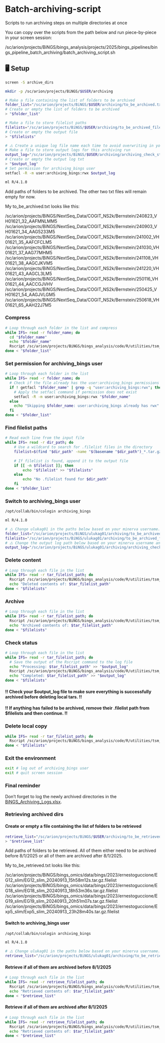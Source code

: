 # Batch-archiving-script
Scripts to run archiving steps on multiple directories at once

You can copy over the scripts from the path below and run piece-by-piece in your screen session:

/sc/arion/projects/BiNGS/bings_analysis/projects/2025/bings_pipelines/bings_pipeline_batch_archiving/batch_archiving_script.sh

## 🖥️ Setup
```bash
screen -S archive_dirs
```
```bash
mkdir -p /sc/arion/projects/BiNGS/$USER/archiving

# Make a file containing the list of folders to be archived
folder_list="/sc/arion/projects/BiNGS/$USER/archiving/to_be_archived.txt"
# Create or empty the list of folders to be archived
> "$folder_list"

# Make a file to store filelist paths
filelists="/sc/arion/projects/BiNGS/$USER/archiving/to_be_archived_filelists.txt"
# Create or empty the output file
> "$filelists"

# ⚠️ Create a unique log file name each time to avoid overwriting in your next archiving run. ⚠️
# Make a file to store output logs for this archiving run
output_log="/sc/arion/projects/BiNGS/$USER/archiving/archiving_check_status_logs_20250707.txt"
# Create or empty the output log txt
> "$output_log"
# Set permission for archiving_bings user
setfacl -R -m user:archiving_bings:rwx $output_log

ml R/4.1.0
```
Add paths of folders to be archived. The other two txt files will remain empty for now.

My to_be_archived.txt looks like this:

/sc/arion/projects/BiNGS/NextSeq_Data/COGIT_NS2k/Bernstein/240823_VH01621_32_AAFMNLMM5
/sc/arion/projects/BiNGS/NextSeq_Data/COGIT_NS2k/Bernstein/240903_VH01621_34_AAG5233M5
/sc/arion/projects/BiNGS/NextSeq_Data/COGIT_NS2k/Bernstein/241002_VH01621_35_AAFCFCLM5
/sc/arion/projects/BiNGS/NextSeq_Data/COGIT_NS2k/Bernstein/241030_VH01621_37_AAG77MHM5
/sc/arion/projects/BiNGS/NextSeq_Data/COGIT_NS2k/Bernstein/241108_VH01621_38_AAGCJKVM5
/sc/arion/projects/BiNGS/NextSeq_Data/COGIT_NS2k/Bernstein/241220_VH01621_43_AAGCL3LM5
/sc/arion/projects/BiNGS/NextSeq_Data/COGIT_NS2k/Bernstein/250116_VH01621_44_AACCGJVHV
/sc/arion/projects/BiNGS/NextSeq_Data/COGIT_NS2k/Bernstein/250425_VH01621_54_AAGJVLGM5
/sc/arion/projects/BiNGS/NextSeq_Data/COGIT_NS2k/Bernstein/250618_VH01621_65_AAH22J7M5

### Compress
```bash
# Loop through each folder in the list and compress
while IFS= read -r folder_name; do
  cd "$folder_name"
  echo "$folder_name"
  Rscript /sc/arion/projects/BiNGS/bings_analysis/code/R/utilities/tsm_archiving_tar.R compress "$folder_name"
done < "$folder_list" 
```

### Set permission for archiving_bings user
```bash
# Loop through each folder in the list
while IFS= read -r folder_name; do
  # Check if the file already has the user:archiving_bings permissions
  if ! getfacl "$folder_name" | grep -q "user:archiving_bings:rwx"; then
    # Apply the setfacl command if permission does not exist
    setfacl -R -m user:archiving_bings:rwx "$folder_name"
  else
    echo "Skipping $folder_name: user:archiving_bings already has rwx"
  fi
done < "$folder_list"
```

### Find filelist paths
```bash
# Read each line from the input file
while IFS= read -r dir_path; do
    # Use a wildcard to search for .filelist files in the directory
    filelist=$(find "$dir_path" -name "$(basename "$dir_path")_*.tar.gz.filelist" 2>/dev/null)
    
    # If filelist is found, append it to the output file
    if [[ -n $filelist ]]; then
        echo "$filelist" >> "$filelists"
    else
        echo "No .filelist found for $dir_path"
    fi
done < "$folder_list"
```

### Switch to archiving_bings user
```bash
/opt/collab/bin/cologin archiving_bings

ml R/4.1.0

# ⚠️ Change ulukag01 in the paths below based on your minerva username. ⚠️
folder_list="/sc/arion/projects/BiNGS/ulukag01/archiving/to_be_archived.txt"
filelists="/sc/arion/projects/BiNGS/ulukag01/archiving/to_be_archived_filelists.txt"
# ⚠️ Change the output log path below based on your minerva username and unique log file name. ⚠️
output_log="/sc/arion/projects/BiNGS/ulukag01/archiving/archiving_check_status_logs_20250707.txt"
```

### Delete content
```bash
# Loop through each file in the list
while IFS= read -r tar_filelist_path; do
  Rscript /sc/arion/projects/BiNGS/bings_analysis/code/R/utilities/tsm_archiving_tar.R delete_tar_contents "${tar_filelist_path}"
  echo "Deleted contents of: $tar_filelist_path"
done < "$filelists"
```

### Archive
```bash
# Loop through each file in the list
while IFS= read -r tar_filelist_path; do
  Rscript /sc/arion/projects/BiNGS/bings_analysis/code/R/utilities/tsm_archiving_tar.R archive "${tar_filelist_path}"
  echo "Archived contents of: $tar_filelist_path"
done < "$filelists"
```

### Check status
```bash
# Loop through each file in the list
while IFS= read -r tar_filelist_path; do
  # Save the output of the Rscript command to the log file
  echo "Processing: $tar_filelist_path" >> "$output_log"
  Rscript /sc/arion/projects/BiNGS/bings_analysis/code/R/utilities/tsm_archiving_tar.R status "${tar_filelist_path}" >> "$output_log" 2>&1
  echo "Completed: $tar_filelist_path" >> "$output_log"
done < "$filelists"
```

#### ‼️ Check your $output_log file to make sure everything is successfully archived before deleting local tars. ‼️
#### ‼️ If anything has failed to be archived, remove their .filelist path from $filelists and then continue. ‼️

### Delete local copy
```bash
while IFS= read -r tar_filelist_path; do
  Rscript /sc/arion/projects/BiNGS/bings_analysis/code/R/utilities/tsm_archiving_tar.R delete_local_tar  "${tar_filelist_path}"
done < "$filelists"
```

### Exit the environment
```bash
exit # log out of archiving_bings user
exit # quit screen session
```

### Final reminder

Don’t forget to log the newly archived directories in the [BiNGS_Archiving_Logs.xlsx](https://mtsinai-my.sharepoint.com/:x:/g/personal/deniz_demircioglu_mssm_edu/EQGNb5S7pbZLsOl2YNnztHQB_UZBapieLhwLwjtqfohhtw?e=6Tpa3f).

 
### Retrieving archived dirs
#### Create or empty a file containing the list of folders to be retrieved
```bash
retrieve_list="/sc/arion/projects/BiNGS/$USER/archiving/to_be_retrieved.txt"
> "$retrieve_list"
```

Add paths of folders to be retrieved. All of them either need to be archived before 8/1/2025 or all of them are archived after 8/1/2025. 

My to_be_retrieved.txt looks like this:

/sc/arion/projects/BiNGS/bings_omics/data/bings/2023/ernestoguccione/EG12_slim/EG12_slim_20240913_15h58m12s.tar.gz.filelist
/sc/arion/projects/BiNGS/bings_omics/data/bings/2023/ernestoguccione/EG18_slim/EG18_slim_20240913_18h53m36s.tar.gz.filelist
/sc/arion/projects/BiNGS/bings_omics/data/bings/2023/ernestoguccione/EG19_slim/EG19_slim_20240913_20h51m07s.tar.gz.filelist
/sc/arion/projects/BiNGS/bings_omics/data/bings/2023/ernestoguccione/Exp5_slim/Exp5_slim_20240913_23h28m40s.tar.gz.filelist

#### Switch to archiving_bings user
```bash
/opt/collab/bin/cologin archiving_bings

ml R/4.1.0

# ⚠️ Change ulukag01 in the paths below based on your minerva username. ⚠️
retrieve_list="/sc/arion/projects/BiNGS/ulukag01/archiving/to_be_retrieved.txt"
```

#### Retrieve if all of them are archived before 8/1/2025
```bash
# Loop through each file in the list
while IFS= read -r retrieve_filelist_path; do
  Rscript /sc/arion/projects/BiNGS/bings_analysis/code/R/utilities/tsm_archiving_tar.R retrieve "${tar_filelist_path}" --legacy
  echo "Retrieved contents of: $tar_filelist_path"
done < "$retrieve_list"
```

#### Retrieve if all of them are archived after 8/1/2025
```bash
# Loop through each file in the list
while IFS= read -r retrieve_filelist_path; do
  Rscript /sc/arion/projects/BiNGS/bings_analysis/code/R/utilities/tsm_archiving_tar.R retrieve "${tar_filelist_path}"
  echo "Retrieved contents of: $tar_filelist_path"
done < "$retrieve_list"
```
